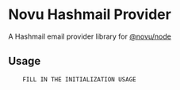 # Novu Hashmail Provider

A Hashmail email provider library for [@novu/node](https://github.com/novuhq/novu)

## Usage

```javascript
    FILL IN THE INITIALIZATION USAGE
```
